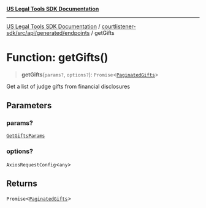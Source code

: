 [**US Legal Tools SDK Documentation**](../../../../../../README.md)

***

[US Legal Tools SDK Documentation](../../../../../../README.md) / [courtlistener-sdk/src/api/generated/endpoints](../README.md) / getGifts

# Function: getGifts()

> **getGifts**(`params?`, `options?`): `Promise`\<[`PaginatedGifts`](../../model/type-aliases/PaginatedGifts.md)\>

Get a list of judge gifts from financial disclosures

## Parameters

### params?

[`GetGiftsParams`](../../model/type-aliases/GetGiftsParams.md)

### options?

`AxiosRequestConfig`\<`any`\>

## Returns

`Promise`\<[`PaginatedGifts`](../../model/type-aliases/PaginatedGifts.md)\>

